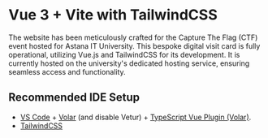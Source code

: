 # Vue 3 + Vite with TailwindCSS 

The website has been meticulously crafted for the Capture The Flag (CTF) event hosted for Astana IT University. This bespoke digital visit card is fully operational, utilizing Vue.js and TailwindCSS for its development. It is currently hosted on the university's dedicated hosting service, ensuring seamless access and functionality.

## Recommended IDE Setup

- [VS Code](https://code.visualstudio.com/) + [Volar](https://marketplace.visualstudio.com/items?itemName=Vue.volar) (and disable Vetur) + [TypeScript Vue Plugin (Volar)](https://marketplace.visualstudio.com/items?itemName=Vue.vscode-typescript-vue-plugin).
- [TailwindCSS](https://tailwindcss.com/)
